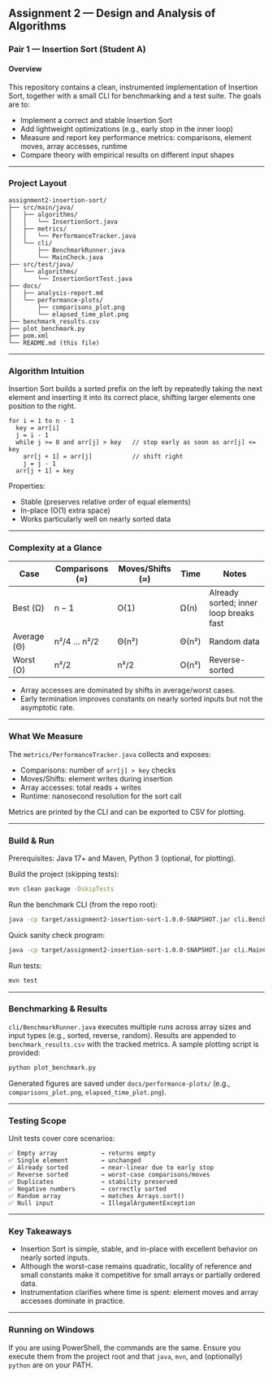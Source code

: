 ## Assignment 2 — Design and Analysis of Algorithms
### Pair 1 — Insertion Sort (Student A)

#### Overview
This repository contains a clean, instrumented implementation of Insertion Sort, together with a small CLI for benchmarking and a test suite. The goals are to:
- Implement a correct and stable Insertion Sort
- Add lightweight optimizations (e.g., early stop in the inner loop)
- Measure and report key performance metrics: comparisons, element moves, array accesses, runtime
- Compare theory with empirical results on different input shapes

---

### Project Layout
```
assignment2-insertion-sort/
├── src/main/java/
│   ├── algorithms/
│   │   └── InsertionSort.java
│   ├── metrics/
│   │   └── PerformanceTracker.java
│   └── cli/
│       ├── BenchmarkRunner.java
│       └── MainCheck.java
├── src/test/java/
│   └── algorithms/
│       └── InsertionSortTest.java
├── docs/
│   ├── analysis-report.md
│   └── performance-plots/
│       ├── comparisons_plot.png
│       └── elapsed_time_plot.png
├── benchmark_results.csv
├── plot_benchmark.py
├── pom.xml
└── README.md (this file)
```

---

### Algorithm Intuition
Insertion Sort builds a sorted prefix on the left by repeatedly taking the next element and inserting it into its correct place, shifting larger elements one position to the right.

```text
for i = 1 to n - 1
  key = arr[i]
  j = i - 1
  while j >= 0 and arr[j] > key   // stop early as soon as arr[j] <= key
    arr[j + 1] = arr[j]           // shift right
    j = j - 1
  arr[j + 1] = key
```

Properties:
- Stable (preserves relative order of equal elements)
- In-place (O(1) extra space)
- Works particularly well on nearly sorted data

---

### Complexity at a Glance
| Case              | Comparisons (≈)     | Moves/Shifts (≈) | Time      | Notes                               |
| ----------------- | ------------------- | ---------------- | --------- | ------------------------------------ |
| Best (Ω)          | n − 1               | O(1)             | Ω(n)      | Already sorted; inner loop breaks fast |
| Average (Θ)       | n²/4 … n²/2         | Θ(n²)            | Θ(n²)     | Random data                          |
| Worst (O)         | n²/2                | n²/2             | O(n²)     | Reverse-sorted                       |

- Array accesses are dominated by shifts in average/worst cases.
- Early termination improves constants on nearly sorted inputs but not the asymptotic rate.

---

### What We Measure
The `metrics/PerformanceTracker.java` collects and exposes:
- Comparisons: number of `arr[j] > key` checks
- Moves/Shifts: element writes during insertion
- Array accesses: total reads + writes
- Runtime: nanosecond resolution for the sort call

Metrics are printed by the CLI and can be exported to CSV for plotting.

---

### Build & Run
Prerequisites: Java 17+ and Maven, Python 3 (optional, for plotting).

Build the project (skipping tests):
```bash
mvn clean package -DskipTests
```

Run the benchmark CLI (from the repo root):
```bash
java -cp target/assignment2-insertion-sort-1.0.0-SNAPSHOT.jar cli.BenchmarkRunner
```

Quick sanity check program:
```bash
java -cp target/assignment2-insertion-sort-1.0.0-SNAPSHOT.jar cli.MainCheck
```

Run tests:
```bash
mvn test
```

---

### Benchmarking & Results
`cli/BenchmarkRunner.java` executes multiple runs across array sizes and input types (e.g., sorted, reverse, random). Results are appended to `benchmark_results.csv` with the tracked metrics. A sample plotting script is provided:

```bash
python plot_benchmark.py
```

Generated figures are saved under `docs/performance-plots/` (e.g., `comparisons_plot.png`, `elapsed_time_plot.png`).

---

### Testing Scope
Unit tests cover core scenarios:

```
✅ Empty array            → returns empty
✅ Single element         → unchanged
✅ Already sorted         → near-linear due to early stop
✅ Reverse sorted         → worst-case comparisons/moves
✅ Duplicates             → stability preserved
✅ Negative numbers       → correctly sorted
✅ Random array           → matches Arrays.sort()
✅ Null input             → IllegalArgumentException
```

---

### Key Takeaways
- Insertion Sort is simple, stable, and in-place with excellent behavior on nearly sorted inputs.
- Although the worst-case remains quadratic, locality of reference and small constants make it competitive for small arrays or partially ordered data.
- Instrumentation clarifies where time is spent: element moves and array accesses dominate in practice.

---

### Running on Windows
If you are using PowerShell, the commands are the same. Ensure you execute them from the project root and that `java`, `mvn`, and (optionally) `python` are on your PATH.


